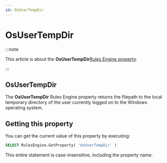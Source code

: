 ```yaml
---
id: OsUserTempDir
---
```


# OsUserTempDir




:::note

This article is about the **OsUserTempDir**[Rules Engine property](/Modeller_and_Rules_Engine/Rules_Engine_properties).

:::

## **OsUserTempDir**

The **OsUserTempDir** Rules Engine property returns the filepath to the local temporary directory of the user currently logged on to the Windows operating system.

## Getting this property

You can get the current value of this property by executing:

```sql
SELECT RulesEngine.GetProperty( 'OsUserTempDir' )
```

This entire statement is case-insensitive, including the property name.